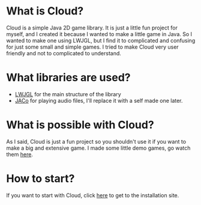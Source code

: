 # What is Cloud?
Cloud is a simple Java 2D game library. It is just a little fun project for myself, and I created it because I wanted to make a little game in Java. So I wanted to make one using LWJGL, but I find it to complicated and confusing for just some small and simple games. I tried to make Cloud very user friendly and not to complicated to understand.

# What libraries are used?
- [LWJGL]() for the main structure of the library
- [JACo]() for playing audio files, I'll replace it with a self made one later.

# What is possible with Cloud?
As I said, Cloud is just a fun project so you shouldn't use it if you want to make a big and extensive game.
I made some little demo games, go watch them [here]().

# How to start?
If you want to start with Cloud, click [here](https://github.com/iotacb/Cloud-Library/blob/master/tutorials/Installation/cloud-installation.md) to get to the installation site.
